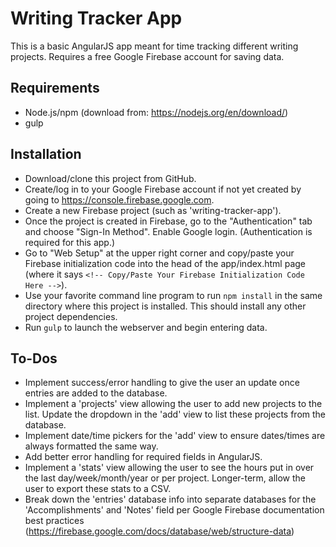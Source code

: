 # Writing Tracker App

This is a basic AngularJS app meant for time tracking different writing projects.  Requires a free Google Firebase account for saving data.


## Requirements

* Node.js/npm (download from: https://nodejs.org/en/download/)
* gulp


## Installation

* Download/clone this project from GitHub.
* Create/log in to your Google Firebase account if not yet created by going to https://console.firebase.google.com.
* Create a new Firebase project (such as 'writing-tracker-app').
* Once the project is created in Firebase, go to the "Authentication" tab and choose "Sign-In Method".  Enable Google login.  (Authentication is required for this app.)
* Go to "Web Setup" at the upper right corner and copy/paste your Firebase initialization code into the head of the app/index.html page (where it says 	`<!-- Copy/Paste Your Firebase Initialization Code Here -->`).
* Use your favorite command line program to run `npm install` in the same directory where this project is installed.  This should install any other project dependencies.
* Run `gulp` to launch the webserver and begin entering data.


## To-Dos

* Implement success/error handling to give the user an update once entries are added to the database.
* Implement a 'projects' view allowing the user to add new projects to the list.  Update the dropdown in the 'add' view to list these projects from the database.
* Implement date/time pickers for the 'add' view to ensure dates/times are always formatted the same way.
* Add better error handling for required fields in AngularJS.
* Implement a 'stats' view allowing the user to see the hours put in over the last day/week/month/year or per project.  Longer-term, allow the user to export these stats to a CSV.
* Break down the 'entries' database info into separate databases for the 'Accomplishments' and 'Notes' field per Google Firebase documentation best practices (https://firebase.google.com/docs/database/web/structure-data)